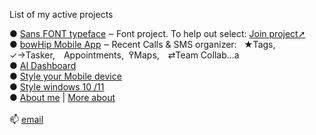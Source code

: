 List of my active projects<br>

 ● <a href="https://github.com/qp5/FONT">Sans FONT typeface</a> ‒ Font project. To help out select: <a href="mailto: support@bowhip.org">Join project➚</a>  <br> 
 ● <a href="https://github.com/qp5/bowHip_app">bowHip Mobile App</a> ‒ Recent Calls & SMS organizer:   ★Tags, ✓→Tasker, Appointments,  ߉Maps, ⇄Team Collab...<apan style="padding-top: 5px">a</span> <br>
 ● <a href="https://github.com/qp5/map-of-AI-landscape">AI Dashboard</a><br>
 ● <a target="_blank" href="https://codepen.io/qp5/full/WNGbLBy">Style your Mobile device</a><br>
 ● <a target="_blank" href="https://codepen.io/qp5/project/full/ZmBrJo">Style windows 10 /11 </a><br>
 ● <a target="_blank" href="https://github.com/qp5/About-me/blob/main/README.md">About me</a> | <a target="_blank" href="https://bowhip.org/about">More about</a><br>
<br>
📫  <a href="mailto: support@bowhip.org">email</a>

